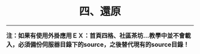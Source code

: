 # **<center>四、還原**

---

<font size='3'>
<b>注：如果有使用外掛應用ＥＸ：首頁四格、社區茶坊…教學中並不會載入，必須備份伺服器目錄下的source，之後替代現有的source目錄！
</font>

